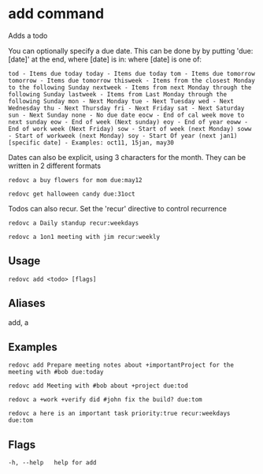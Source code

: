 # add command
Adds a todo

  You can optionally specify a due date.
  This can be done by by putting 'due:[date]' at the end, where [date] is in:
  where [date] is one of:

`
tod - Items due today
today - Items due today
tom - Items due tomorrow
tomorrow - Items due tomorrow
thisweek - Items from the closest Monday to the following Sunday
nextweek - Items from next Monday through the following Sunday
lastweek - Items from Last Monday through the following Sunday
mon - Next Monday
tue - Next Tuesday
wed - Next Wednesday
thu - Next Thursday
fri - Next Friday
sat - Next Saturday
sun - Next Sunday
none - No due date
eocw - End of cal week move to next sunday
eow - End of week (Next sunday)
eoy - End of year
eoww - End of work week (Next Friday)
sow - Start of week (next Monday)
soww - Start of workweek (next Monday)
soy - Start Of year (next jan1)
[specific date] - Examples: oct11, 15jan, may30
`

  Dates can also be explicit, using 3 characters for the month.  They can be written in 2 different formats

`redovc a buy flowers for mom due:may12`

`redovc get halloween candy due:31oct`

  Todos can also recur.  Set the 'recur' directive to control recurrence

`redovc a Daily standup recur:weekdays`

`redovc a 1on1 meeting with jim recur:weekly`

## Usage
`redovc add <todo> [flags]`

## Aliases
  add, a

## Examples
`redovc add Prepare meeting notes about +importantProject for the meeting with #bob due:today`

`redovc add Meeting with #bob about +project due:tod`
  
`redovc a +work +verify did #john fix the build? due:tom`
  
`redovc a here is an important task priority:true recur:weekdays due:tom`

## Flags
`-h, --help   help for add`